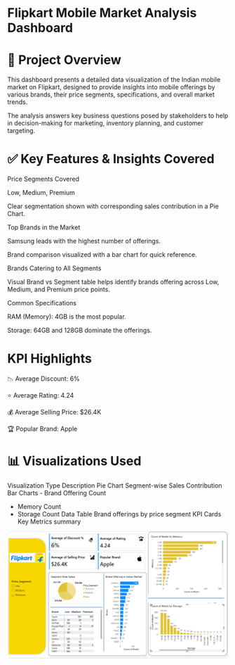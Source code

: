 # Flipkart Mobile Market Analysis Dashboard

# 📂 Project Overview
This dashboard presents a detailed data visualization of the Indian mobile market on Flipkart, designed to provide insights into mobile offerings by various brands, their price segments, specifications, and overall market trends.

The analysis answers key business questions posed by stakeholders to help in decision-making for marketing, inventory planning, and customer targeting.

# ✅ Key Features & Insights Covered
Price Segments Covered

Low, Medium, Premium

Clear segmentation shown with corresponding sales contribution in a Pie Chart.

Top Brands in the Market

Samsung leads with the highest number of offerings.

Brand comparison visualized with a bar chart for quick reference.

Brands Catering to All Segments

Visual Brand vs Segment table helps identify brands offering across Low, Medium, and Premium price points.

Common Specifications

RAM (Memory): 4GB is the most popular.

Storage: 64GB and 128GB dominate the offerings.

# KPI Highlights

📉 Average Discount: 6%

⭐ Average Rating: 4.24

💰 Average Selling Price: $26.4K

🏆 Popular Brand: Apple

# 📊 Visualizations Used
Visualization Type	Description
Pie Chart	Segment-wise Sales Contribution
Bar Charts	- Brand Offering Count
- Memory Count
- Storage Count
Data Table	Brand offerings by price segment
KPI Cards	Key Metrics summary

![Dashboard](./Flipkpng.png)
